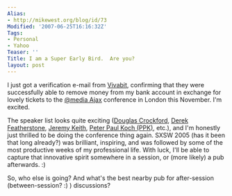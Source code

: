 ```yaml
---
Alias:
- http://mikewest.org/blog/id/73
Modified: '2007-06-25T16:16:32Z'
Tags:
- Personal
- Yahoo
Teaser: ''
Title: I am a Super Early Bird.  Are you?
layout: post
---
```

I just got a verification e-mail from [Vivabit][], confirming that they were successfully able to remove money from my bank account in exchange for lovely tickets to the [@media Ajax][conf] conference in London this November.  I'm excited.

The speaker list looks quite exciting ([Douglas Crockford][dc], [Derek Featherstone][df], [Jeremy Keith][jk], [Peter Paul Koch (PPK)][ppk], etc.), and I'm honestly just thrilled to be doing the conference thing again.  SXSW 2005 (has it been that long already?) was brilliant, inspiring, and was followed by some of the most productive weeks of my professional life.  With luck, I'll be able to capture that innovative spirit somewhere in a session, or (more likely) a pub afterwards.  :)

So, who else is going?  And what's the best nearby pub for after-session (between-session? :) ) discussions?

[vivabit]: http://www.vivabit.com/ 
[conf]: http://www.vivabit.com/atmediaAjax/ "@media Ajax | London, 19th-20th November, 2007"
[dc]: http://www.crockford.com/ "Douglas Crockford"
[df]: http://boxofchocolates.ca/ "Derek Featherstone: 'Box of Chocolates'"
[jk]: http://adactio.com/ "Jeremy Keith: 'Adactio'"
[ppk]: http://www.quirksmode.org/ "Peter Paul Koch: 'Quirksmode'"
